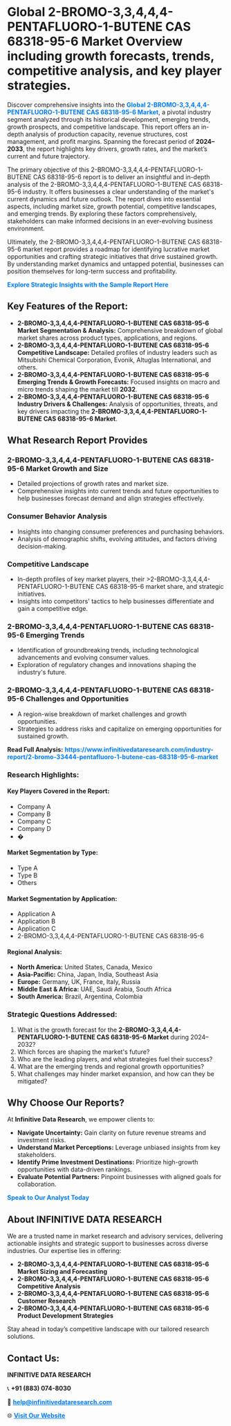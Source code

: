 <h1>Global 2-BROMO-3,3,4,4,4-PENTAFLUORO-1-BUTENE CAS 68318-95-6 Market Overview including growth forecasts, trends, competitive analysis, and key player strategies.</h1>
<p>
Discover comprehensive insights into the 
<a href="https://www.infinitivedataresearch.com/industry-report/2-bromo-33444-pentafluoro-1-butene-cas-68318-95-6-market" rel="dofollow" style="color: #007BFF; text-decoration: none;"><strong>Global 2-BROMO-3,3,4,4,4-PENTAFLUORO-1-BUTENE CAS 68318-95-6 Market</strong></a>, a pivotal industry segment analyzed through its historical development, emerging trends, growth prospects, and competitive landscape. This report offers an in-depth analysis of production capacity, revenue structures, cost management, and profit margins. Spanning the forecast period of <strong>2024–2033</strong>, the report highlights key drivers, growth rates, and the market’s current and future trajectory.
</p>
<p>
The primary objective of this 2-BROMO-3,3,4,4,4-PENTAFLUORO-1-BUTENE CAS 68318-95-6 report is to deliver an insightful and in-depth analysis of the 2-BROMO-3,3,4,4,4-PENTAFLUORO-1-BUTENE CAS 68318-95-6 industry. It offers businesses a clear understanding of the market's current dynamics and future outlook. The report dives into essential aspects, including market size, growth potential, competitive landscapes, and emerging trends. By exploring these factors comprehensively, stakeholders can make informed decisions in an ever-evolving business environment.
</p>
<p>
Ultimately, the 2-BROMO-3,3,4,4,4-PENTAFLUORO-1-BUTENE CAS 68318-95-6 market report provides a roadmap for identifying lucrative market opportunities and crafting strategic initiatives that drive sustained growth. By understanding market dynamics and untapped potential, businesses can position themselves for long-term success and profitability.
</p>
<p>
<a href="https://www.infinitivedataresearch.com/request-sample/reportId=110986" style="color: #007BFF; text-decoration: none;"><strong>Explore Strategic Insights with the Sample Report Here</strong></a>
</p>

<h2>Key Features of the Report:</h2>
<ul>
<li><strong>2-BROMO-3,3,4,4,4-PENTAFLUORO-1-BUTENE CAS 68318-95-6 Market Segmentation & Analysis:</strong> Comprehensive breakdown of global market shares across product types, applications, and regions.</li>
<li><strong>2-BROMO-3,3,4,4,4-PENTAFLUORO-1-BUTENE CAS 68318-95-6 Competitive Landscape:</strong> Detailed profiles of industry leaders such as Mitsubishi Chemical Corporation, Evonik, Altuglas International, and others.</li>
<li><strong>2-BROMO-3,3,4,4,4-PENTAFLUORO-1-BUTENE CAS 68318-95-6 Emerging Trends & Growth Forecasts:</strong> Focused insights on macro and micro trends shaping the market till <strong>2032</strong>.</li>
<li><strong>2-BROMO-3,3,4,4,4-PENTAFLUORO-1-BUTENE CAS 68318-95-6 Industry Drivers & Challenges:</strong> Analysis of opportunities, threats, and key drivers impacting the <strong>2-BROMO-3,3,4,4,4-PENTAFLUORO-1-BUTENE CAS 68318-95-6 Market</strong>.</li>
</ul>

<h2>What Research Report Provides</h2>
<h3>2-BROMO-3,3,4,4,4-PENTAFLUORO-1-BUTENE CAS 68318-95-6 Market Growth and Size</h3>
<ul>
<li>Detailed projections of growth rates and market size.</li>
<li>Comprehensive insights into current trends and future opportunities to help businesses forecast demand and align strategies effectively.</li>
</ul>

<h3>Consumer Behavior Analysis</h3>
<ul>
<li>Insights into changing consumer preferences and purchasing behaviors.</li>
<li>Analysis of demographic shifts, evolving attitudes, and factors driving decision-making.</li>
</ul>

<h3>Competitive Landscape</h3>
<ul>
<li>In-depth profiles of key market players, their >2-BROMO-3,3,4,4,4-PENTAFLUORO-1-BUTENE CAS 68318-95-6 market share, and strategic initiatives.</li>
<li>Insights into competitors' tactics to help businesses differentiate and gain a competitive edge.</li>
</ul>

<h3>2-BROMO-3,3,4,4,4-PENTAFLUORO-1-BUTENE CAS 68318-95-6 Emerging Trends</h3>
<ul>
<li>Identification of groundbreaking trends, including technological advancements and evolving consumer values.</li>
<li>Exploration of regulatory changes and innovations shaping the industry's future.</li>
</ul>

<h3>2-BROMO-3,3,4,4,4-PENTAFLUORO-1-BUTENE CAS 68318-95-6 Challenges and Opportunities</h3>
<ul>
<li>A region-wise breakdown of market challenges and growth opportunities.</li>
<li>Strategies to address risks and capitalize on emerging opportunities for sustained growth.</li>
</ul>
<p><strong>Read Full Analysis:</strong> <a href="https://www.infinitivedataresearch.com/industry-report/2-bromo-33444-pentafluoro-1-butene-cas-68318-95-6-market" rel="dofollow" style="color: #007BFF; text-decoration: none;"><strong>https://www.infinitivedataresearch.com/industry-report/2-bromo-33444-pentafluoro-1-butene-cas-68318-95-6-market</strong></a></p>
<h3>Research Highlights:</h3>
<h4>Key Players Covered in the Report:</h4>
<ul><li>Company A</li><li>Company B</li><li>Company C</li><li>Company D</li><li>�</li></ul>
<h4>Market Segmentation by Type:</h4>
<ul><li>Type A</li><li>Type B</li><li>Others</li></ul>
<h4>Market Segmentation by Application:</h4>
<ul><li>Application A</li><li>Application B</li><li>Application C</li><li>2-BROMO-3,3,4,4,4-PENTAFLUORO-1-BUTENE CAS 68318-95-6</li></ul>

<h4>Regional Analysis:</h4>
<ul>
<li><strong>North America:</strong> United States, Canada, Mexico</li>
<li><strong>Asia-Pacific:</strong> China, Japan, India, Southeast Asia</li>
<li><strong>Europe:</strong> Germany, UK, France, Italy, Russia</li>
<li><strong>Middle East & Africa:</strong> UAE, Saudi Arabia, South Africa</li>
<li><strong>South America:</strong> Brazil, Argentina, Colombia</li>
</ul>

<h3>Strategic Questions Addressed:</h3>
<ol>
<li>What is the growth forecast for the <strong>2-BROMO-3,3,4,4,4-PENTAFLUORO-1-BUTENE CAS 68318-95-6 Market</strong> during 2024–2032?</li>
<li>Which forces are shaping the market's future?</li>
<li>Who are the leading players, and what strategies fuel their success?</li>
<li>What are the emerging trends and regional growth opportunities?</li>
<li>What challenges may hinder market expansion, and how can they be mitigated?</li>
</ol>

<h2>Why Choose Our Reports?</h2>
<p>At <strong>Infinitive Data Research</strong>, we empower clients to:</p>
<ul>
<li><strong>Navigate Uncertainty:</strong> Gain clarity on future revenue streams and investment risks.</li>
<li><strong>Understand Market Perceptions:</strong> Leverage unbiased insights from key stakeholders.</li>
<li><strong>Identify Prime Investment Destinations:</strong> Prioritize high-growth opportunities with data-driven rankings.</li>
<li><strong>Evaluate Potential Partners:</strong> Pinpoint businesses with aligned goals for collaboration.</li>
</ul>
<p><a href="https://www.infinitivedataresearch.com/industry-report/2-bromo-33444-pentafluoro-1-butene-cas-68318-95-6-market" rel="dofollow" style="color: #007BFF; text-decoration: none;"><strong>Speak to Our Analyst Today</strong></a></p>

<h2>About INFINITIVE DATA RESEARCH</h2>
<p>We are a trusted name in market research and advisory services, delivering actionable insights and strategic support to businesses across diverse industries. Our expertise lies in offering:</p>
<ul>
<li><strong>2-BROMO-3,3,4,4,4-PENTAFLUORO-1-BUTENE CAS 68318-95-6 Market Sizing and Forecasting</strong></li>
<li><strong>2-BROMO-3,3,4,4,4-PENTAFLUORO-1-BUTENE CAS 68318-95-6 Competitive Analysis</strong></li>
<li><strong>2-BROMO-3,3,4,4,4-PENTAFLUORO-1-BUTENE CAS 68318-95-6 Customer Research</strong></li>
<li><strong>2-BROMO-3,3,4,4,4-PENTAFLUORO-1-BUTENE CAS 68318-95-6 Product Development Strategies</strong></li>
</ul>
<p>Stay ahead in today’s competitive landscape with our tailored research solutions.</p>

<h2>Contact Us:</h2>
<p><strong>INFINITIVE DATA RESEARCH</strong></p>
<p>📞 <strong>+91 (883) 074-8030</strong></p>
<p>📧 <strong><a href="mailto:help@infinitivedataresearch.com" style="color: #007BFF;">help@infinitivedataresearch.com</a></strong></p>
<p>🌐 <strong><a href="https://www.infinitivedataresearch.com" rel="dofollow" style="color: #007BFF;">Visit Our Website</a></strong></p>
